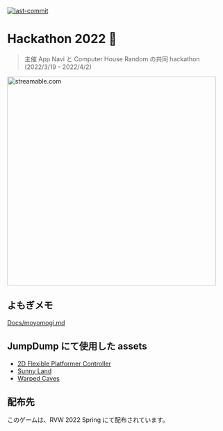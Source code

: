 [![last-commit](https://img.shields.io/github/last-commit/Nisk36/Hackathon)](https://github.com/Nisk36/Hackathon/commits/master)

# Hackathon 2022 🌸
> 主催 App Navi と Computer House Random の共同 hackathon (2022/3/19 - 2022/4/2)

<a href="https://streamable.com/e/czqpic">
  <img src="https://i.imgur.com/jacfkI6.png" title="streamable.com" width="480">
</a>

## よもぎメモ
[Docs/moyomogi.md](https://github.com/Nisk36/Hackathon/blob/master/Docs/moyomogi.md)

## JumpDump にて使用した assets
- [2D Flexible Platformer Controller](https://assetstore.unity.com/packages/templates/systems/2d-flexible-platformer-controller-67414)  
- [Sunny Land](https://assetstore.unity.com/packages/2d/characters/sunny-land-103349)  
- [Warped Caves](https://assetstore.unity.com/packages/2d/characters/warped-caves-103250)  

## 配布先
このゲームは、RVW 2022 Spring にて配布されています。
[]()
